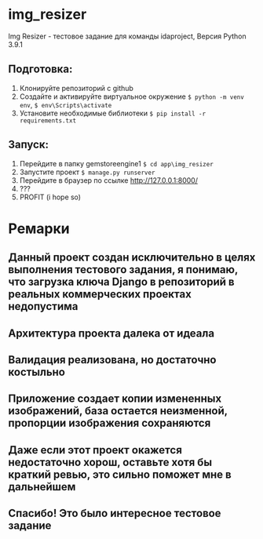 # img_resizer

Img Resizer - тестовое задание для команды idaproject, Версия Python 3.9.1

## Подготовка:
1. Клонируйте репозиторий с github
2. Создайте и активируйте виртуальное окружение `$ python -m venv env`, `$ env\Scripts\activate`
3. Установите необходимые библиотеки `$ pip install -r requirements.txt`

## Запуск:
1. Перейдите в папку gemstoreengine1 `$ cd app\img_resizer`
2. Запустите проект `$ manage.py runserver`
3. Перейдите в браузер по ссылке http://127.0.0.1:8000/
4. ???
5. PROFIT (i hope so)

# Ремарки
## Данный проект создан исключительно в целях выполнения тестового задания, я понимаю, что загрузка ключа Django в репозиторий в реальных коммерческих проектах недопустима
## Архитектура проекта далека от идеала
## Валидация реализована, но достаточно костыльно
## Приложение создает копии измененных изображений, база остается неизменной, пропорции изображения сохраняются
## Даже если этот проект окажется недостаточно хорош, оставьте хотя бы краткий ревью, это сильно поможет мне в дальнейшем
## Спасибо! Это было интересное тестовое задание
